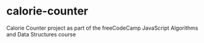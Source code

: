 # calorie-counter
Calorie Counter project as part of the freeCodeCamp JavaScript Algorithms and Data Structures course
